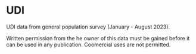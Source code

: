 # UDI

UDI data from general population survey (January - August 2023).

Written permission from the he owner of this data must be gained before it can be used in any publication. Coomercial uses are not permitted. 
